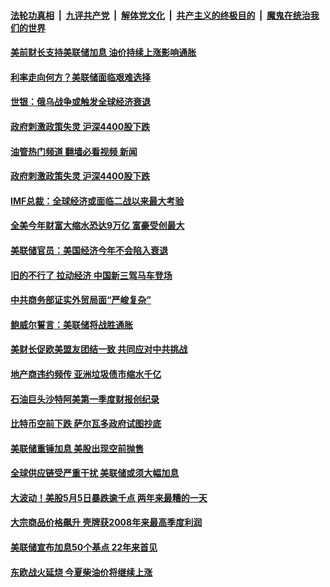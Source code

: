 ####  [法轮功真相](../../../../basic/blob/master/README.md?t=06020831) &nbsp;|&nbsp; [九评共产党](../../../../9ping.md/blob/master/README.md?t=06020831) &nbsp;|&nbsp; [解体党文化](../../../../jtdwh.md/blob/master/README.md?t=06020831)  &nbsp;|&nbsp; [共产主义的终极目的](../../../../gczydzjmd.md/blob/master/README.md?t=06020831) &nbsp;|&nbsp; [魔鬼在统治我们的世界](../../../../mgztzwmdsj.md/blob/master/README.md?t=06020831) 

#### [美前财长支持美联储加息 油价持续上涨影响通胀](../pages/soh7/624329.md?t=06020831) 
#### [利率走向何方？美联储面临艰难选择](../pages/soh7/623753.md?t=06020831) 
#### [世银：俄乌战争或触发全球经济衰退](../pages/soh7/623663.md?t=06020831) 
#### [政府刺激政策失灵 沪深4400股下跌](../pages/soh7/623129.md?t=06020831) 
#### [油管热门频道 翻墙必看视频 新闻](http://45.76.130.85:81/youtube.html?06020831)
#### [政府刺激政策失灵 沪深4400股下跌](../pages/soh7/623129.md?t=06020831) 
#### [IMF总裁：全球经济或面临二战以来最大考验](../pages/soh7/622973.md?t=06020831) 
#### [全美今年财富大缩水恐达9万亿 富豪受创最大](../pages/soh7/622946.md?t=06020831) 
#### [美联储官员：美国经济今年不会陷入衰退](../pages/soh7/622310.md?t=06020831) 
#### [旧的不行了 拉动经济 中国新三驾马车登场](../pages/soh7/622178.md?t=06020831) 
#### [中共商务部证实外贸局面“严峻复杂”](../pages/soh7/622166.md?t=06020831) 
#### [鲍威尔誓言：美联储将战胜通胀](../pages/soh7/621551.md?t=06020831) 
#### [美财长促欧美盟友团结一致 共同应对中共挑战](../pages/soh7/621401.md?t=06020831) 
#### [地产商违约频传 亚洲垃圾债市缩水千亿](../pages/soh7/621191.md?t=06020831) 
#### [石油巨头沙特阿美第一季度财报创纪录](../pages/soh7/620948.md?t=06020831) 
#### [比特币空前下跌 萨尔瓦多政府试图抄底](../pages/soh7/619483.md?t=06020831) 
#### [美联储重锤加息 美股出现空前抛售 ](../pages/soh7/619186.md?t=06020831) 
#### [全球供应链受严重干扰 美联储或须大幅加息 ](../pages/soh7/618673.md?t=06020831) 
#### [大波动！美股5月5日暴跌逾千点 两年来最糟的一天](../pages/soh7/618436.md?t=06020831) 
#### [大宗商品价格飙升 壳牌获2008年来最高季度利润](../pages/soh7/618235.md?t=06020831) 
#### [美联储宣布加息50个基点 22年来首见](../pages/soh7/618106.md?t=06020831) 
#### [东欧战火延烧 今夏柴油价将继续上涨](../pages/soh7/617323.md?t=06020831) 
<img src='http://gfw-breaker.win/goodnews/indexes/soh7.md' width='0px' height='0px'/>
